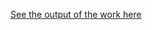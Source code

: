 [See the output of the work here](https://github.com/004Ajay/Tasks/blob/main/Task2_SpringApp/Task2_Spring_App_Outputs.pdf)